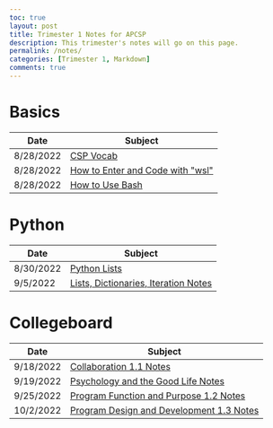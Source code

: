 ```yaml
---
toc: true
layout: post
title: Trimester 1 Notes for APCSP
description: This trimester's notes will go on this page.
permalink: /notes/
categories: [Trimester 1, Markdown]
comments: true
---
```


# Basics

| Date | Subject |
|-|-|
| 8/28/2022 | [CSP Vocab](https://davidvasilev1.github.io/fastpages/markdown/trimester%201/tri%201%20notes/2022/08/28/csp-vocab.html) |
| 8/28/2022 | [How to Enter and Code with "wsl"](https://davidvasilev1.github.io/fastpages/jupyter/tri%201%20notes/2022/08/28/entering-wsl-script.html) |
| 8/28/2022 | [How to Use Bash](https://davidvasilev1.github.io/fastpages/jupyter/tri%201%20notes/2022/08/28/bash-kernel.html) |

# Python

| Date | Subject |
|-|-|
| 8/30/2022 | [Python Lists](https://davidvasilev1.github.io/fastpages/jupyter/trimester%201/tri%201%20notes/2022/08/30/Lists,-Dictionaries,-Iteration.html) |
| 9/5/2022 | [Lists, Dictionaries, Iteration Notes](https://davidvasilev1.github.io/fastpages/jupyter/trimester%201/tri%201%20notes/2022/08/30/Lists,-Dictionaries,-Iteration.html) |

# Collegeboard

| Date | Subject |
|-|-|
| 9/18/2022 | [Collaboration 1.1 Notes](https://davidvasilev1.github.io/fastpages/markdown/trimester%201/tri%201%20notes/2022/09/18/video-notes.html) |
| 9/19/2022 | [Psychology and the Good Life Notes](https://davidvasilev1.github.io/fastpages/markdown/trimester%201/tri%201%20notes/2022/09/19/video-notes2.html) |
| 9/25/2022 | [Program Function and Purpose 1.2 Notes](https://davidvasilev1.github.io/fastpages/markdown/trimester%201/tri%201%20notes/2022/09/25/video-notes3.html) |
| 10/2/2022 | [Program Design and Development 1.3 Notes](https://davidvasilev1.github.io/fastpages/markdown/trimester%201/tri%201%20notes/2022/10/02/video-notes4.html) |